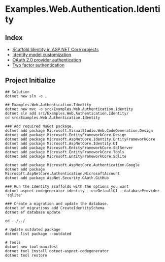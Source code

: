 # Examples.Web.Authentication.Identity

## Index

- [Scaffold Identity in ASP.NET Core projects](../../docs/auth/identity/identity_scaffold.md)
- [Identity model customization](../../docs/auth/identity/identity_customization.md)
- [OAuth 2.0 provider authentication](../../docs/auth/identity/identity_oauth2.md)
- [Two factor authentication ](./identity_2fa.md)


## Project Initialize

```shell
## Solution
dotnet new sln -o .

## Examples.Web.Authentication.Identity
dotnet new mvc -o src/Examples.Web.Authentication.Identity
dotnet sln add src/Examples.Web.Authentication.Identity/
cd src/Examples.Web.Authentication.Identity

### Add required NuGet package.
dotnet add package Microsoft.VisualStudio.Web.CodeGeneration.Design
dotnet add package Microsoft.EntityFrameworkCore.Design
dotnet add package Microsoft.AspNetCore.Identity.EntityFrameworkCore
dotnet add package Microsoft.AspNetCore.Identity.UI
dotnet add package Microsoft.EntityFrameworkCore.SqlServer
dotnet add package Microsoft.EntityFrameworkCore.Tools
dotnet add package Microsoft.EntityFrameworkCore.Sqlite

dotnet add package Microsoft.AspNetCore.Authentication.Google
dotnet add package Microsoft.AspNetCore.Authentication.MicrosoftAccount
dotnet add package AspNet.Security.OAuth.GitHub

### Run the Identity scaffolds with the options you want
dotnet aspnet-codegenerator identity --useDefaultUI --databaseProvider 'sqlite'

### Create a migration and update the database. 
dotnet ef migrations add CreateIdentitySchema
dotnet ef database update

cd ../../

# Update outdated package
dotnet list package --outdated

# Tools
dotnet new tool-manifest
dotnet tool install dotnet-aspnet-codegenerator
dotnet tool restore
```
